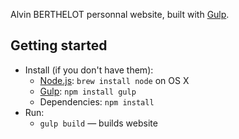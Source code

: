 
Alvin BERTHELOT personnal website, built with [Gulp](http://gulpjs.com).

## Getting started
* Install (if you don't have them):
    * [Node.js](http://nodejs.org): `brew install node` on OS X
    * [Gulp](http://gulpjs.com): `npm install gulp`
    * Dependencies: `npm install`
* Run:
    * `gulp build` — builds website
